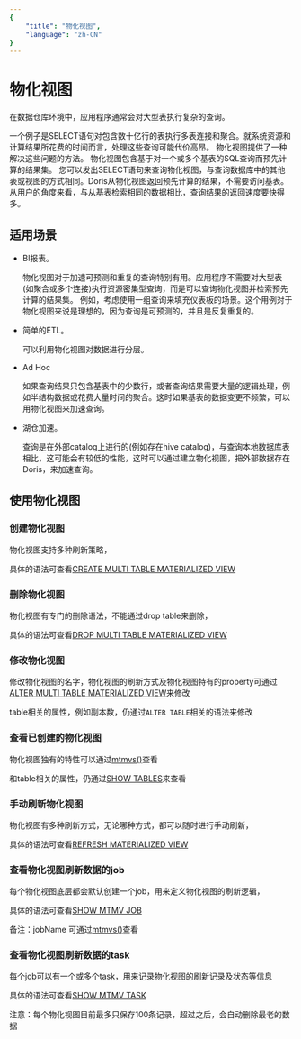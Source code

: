 ```yaml
---
{
    "title": "物化视图",
    "language": "zh-CN"
}
---
```


<!--
Licensed to the Apache Software Foundation (ASF) under one
or more contributor license agreements.  See the NOTICE file
distributed with this work for additional information
regarding copyright ownership.  The ASF licenses this file
to you under the Apache License, Version 2.0 (the
"License"); you may not use this file except in compliance
with the License.  You may obtain a copy of the License at

  http://www.apache.org/licenses/LICENSE-2.0

Unless required by applicable law or agreed to in writing,
software distributed under the License is distributed on an
"AS IS" BASIS, WITHOUT WARRANTIES OR CONDITIONS OF ANY
KIND, either express or implied.  See the License for the
specific language governing permissions and limitations
under the License.
-->

# 物化视图

在数据仓库环境中，应用程序通常会对大型表执行复杂的查询。

一个例子是SELECT语句对包含数十亿行的表执行多表连接和聚合。就系统资源和计算结果所花费的时间而言，处理这些查询可能代价高昂。
物化视图提供了一种解决这些问题的方法。
物化视图包含基于对一个或多个基表的SQL查询而预先计算的结果集。
您可以发出SELECT语句来查询物化视图，与查询数据库中的其他表或视图的方式相同。Doris从物化视图返回预先计算的结果，不需要访问基表。
从用户的角度来看，与从基表检索相同的数据相比，查询结果的返回速度要快得多。

## 适用场景

- BI报表。

  物化视图对于加速可预测和重复的查询特别有用。应用程序不需要对大型表(如聚合或多个连接)执行资源密集型查询，而是可以查询物化视图并检索预先计算的结果集。
  例如，考虑使用一组查询来填充仪表板的场景。这个用例对于物化视图来说是理想的，因为查询是可预测的，并且是反复重复的。    

- 简单的ETL。

  可以利用物化视图对数据进行分层。

- Ad Hoc
  
  如果查询结果只包含基表中的少数行，或者查询结果需要大量的逻辑处理，例如半结构数据或花费大量时间的聚合。这时如果基表的数据变更不频繁，可以用物化视图来加速查询。

- 湖仓加速。

  查询是在外部catalog上进行的(例如存在hive catalog)，与查询本地数据库表相比，这可能会有较低的性能，这时可以通过建立物化视图，把外部数据存在Doris，来加速查询。

## 使用物化视图

### 创建物化视图

物化视图支持多种刷新策略，

具体的语法可查看[CREATE MULTI TABLE MATERIALIZED VIEW](../sql-manual/sql-reference/Data-Definition-Statements/Create/CREATE-MULTI-TABLE-MATERIALIZED-VIEW.md)

### 删除物化视图
物化视图有专门的删除语法，不能通过drop table来删除，

具体的语法可查看[DROP MULTI TABLE MATERIALIZED VIEW](../sql-manual/sql-reference/Data-Definition-Statements/Drop/DROP-MULTI-TABLE-MATERIALIZED-VIEW.md)

### 修改物化视图

修改物化视图的名字，物化视图的刷新方式及物化视图特有的property可通过[ALTER MULTI TABLE MATERIALIZED VIEW](../sql-manual/sql-reference/Data-Definition-Statements/Alter/ALTER-MULTI-TABLE-MATERIALIZED-VIEW.md)来修改

table相关的属性，例如副本数，仍通过`ALTER TABLE`相关的语法来修改

### 查看已创建的物化视图

物化视图独有的特性可以通过[mtmvs()](../sql-manual/sql-functions/table-functions/mtmvs.md)查看

和table相关的属性，仍通过[SHOW TABLES](../sql-manual/sql-reference/Show-Statements/SHOW-TABLES.md)来查看

### 手动刷新物化视图

物化视图有多种刷新方式，无论哪种方式，都可以随时进行手动刷新，

具体的语法可查看[REFRESH MATERIALIZED VIEW](../sql-manual/sql-reference/Utility-Statements/REFRESH-MATERIALIZED-VIEW.md)

### 查看物化视图刷新数据的job

每个物化视图底层都会默认创建一个job，用来定义物化视图的刷新逻辑，

具体的语法可查看[SHOW MTMV JOB](../sql-manual/sql-reference/Show-Statements/SHOW-MTMV-JOB.md)

备注：jobName 可通过[mtmvs()](../sql-manual/sql-functions/table-functions/mtmvs.md)查看

### 查看物化视图刷新数据的task

每个job可以有一个或多个task，用来记录物化视图的刷新记录及状态等信息

具体的语法可查看[SHOW MTMV TASK](../sql-manual/sql-reference/Show-Statements/SHOW-MTMV-TASK.md)

注意：每个物化视图目前最多只保存100条记录，超过之后，会自动删除最老的数据